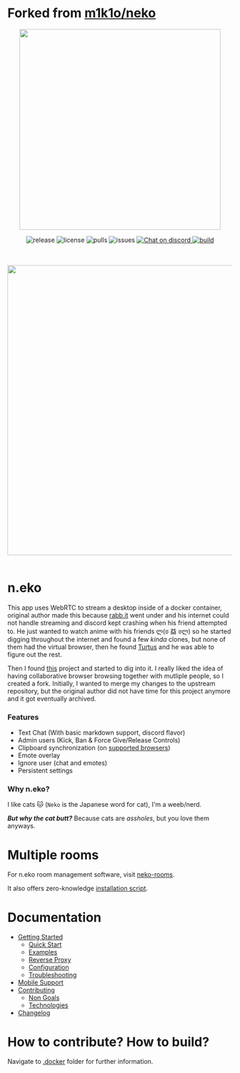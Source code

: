 # Forked from [m1k1o/neko](https://github.com/m1k1o/neko.git)

<div align="center">
  <a href="https://github.com/m1k1o/neko" title="Neko's Github repository.">
    <img src="https://raw.githubusercontent.com/m1k1o/neko/master/docs/_media/logo.png" width="450" height="auto"/>
  </a>
  <p align="center">
    <img src="https://img.shields.io/github/v/release/m1k1o/neko" alt="release">
    <img src="https://img.shields.io/github/license/m1k1o/neko" alt="license">
    <img src="https://img.shields.io/docker/pulls/m1k1o/neko" alt="pulls">
    <img src="https://img.shields.io/github/issues/m1k1o/neko" alt="issues">
    <a href="https://discord.gg/3U6hWpC">
      <img src="https://discordapp.com/api/guilds/665851821906067466/widget.png" alt="Chat on discord">
    </a>
    <a href="https://github.com/m1k1o/neko/actions">
      <img src="https://github.com/m1k1o/neko/actions/workflows/build.yml/badge.svg" alt="build">
    </a>
  </p>
  <br/>
  <br/>
  <img src="https://i.imgur.com/ZSzbQr7.gif" width="650" height="auto"/>
  <br/>
  <br/>
</div>

# n.eko

This app uses WebRTC to stream a desktop inside of a docker container, original author made this because [rabb.it](https://en.wikipedia.org/wiki/Rabb.it) went under and his internet could not handle streaming and discord kept crashing when his friend attempted to. He just wanted to watch anime with his friends ლ(ಠ 益 ಠლ) so he started digging throughout the internet and found a few _kinda_ clones, but none of them had the virtual browser, then he found [Turtus](https://github.com/Khauri/Turtus) and he was able to figure out the rest.

Then I found [this](https://github.com/nurdism/neko) project and started to dig into it. I really liked the idea of having collaborative browser browsing together with mutliple people, so I created a fork. Initially, I wanted to merge my changes to the upstream repository, but the original author did not have time for this project anymore and it got eventually archived.

### Features

- Text Chat (With basic markdown support, discord flavor)
- Admin users (Kick, Ban & Force Give/Release Controls)
- Clipboard synchronization (on [supported browsers](https://developer.mozilla.org/en-US/docs/Web/API/Clipboard/readText))
- Emote overlay
- Ignore user (chat and emotes)
- Persistent settings

### Why n.eko?

I like cats 🐱 (`Neko` is the Japanese word for cat), I'm a weeb/nerd.

**_But why the cat butt?_** Because cats are _assholes_, but you love them anyways.

# Multiple rooms

For n.eko room management software, visit [neko-rooms](https://github.com/m1k1o/neko-rooms).

It also offers zero-knowledge [installation script](https://github.com/m1k1o/neko-rooms/#zero-knowledge-installation).

# Documentation

- [Getting Started](https://neko.m1k1o.net/#/getting-started/)
  - [Quick Start](https://neko.m1k1o.net/#/getting-started/quick-start)
  - [Examples](https://neko.m1k1o.net/#/getting-started/examples)
  - [Reverse Proxy](https://neko.m1k1o.net/#/getting-started/reverse-proxy)
  - [Configuration](https://neko.m1k1o.net/#/getting-started/configuration)
  - [Troubleshooting](https://neko.m1k1o.net/#/getting-started/troubleshooting)
- [Mobile Support](https://neko.m1k1o.net/#/mobile-support)
- [Contributing](https://neko.m1k1o.net/#/contributing)
  - [Non Goals](https://neko.m1k1o.net/#/non-goals)
  - [Technologies](https://neko.m1k1o.net/#/technologies)
- [Changelog](https://neko.m1k1o.net/#/changelog)

# How to contribute? How to build?

Navigate to [.docker](.docker) folder for further information.
